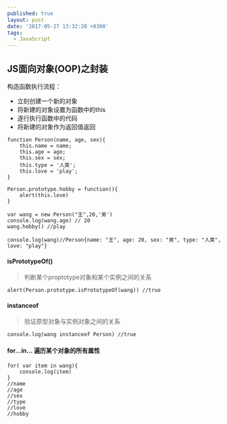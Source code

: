 ```yaml
---
published: true
layout: post
date: '2017-05-27 13:32:20 +0300'
tags:
  - JavaScript
---
```

## JS面向对象(OOP)之封装

构造函数执行流程：
- 立刻创建一个新的对象
- 将新建的对象设置为函数中的this
- 逐行执行函数中的代码
- 将新建的对象作为返回值返回

```
function Person(name, age, sex){
	this.name = name;
	this.age = age;
	this.sex = sex;
	this.type = '人类';
	this.love = 'play';
}

Person.prototype.hobby = function(){
	alert(this.love)
}

var wang = new Person("王",20,'男')
console.log(wang.age) // 20
wang.hobby() //play

console.log(wang)//Person{name: "王", age: 20, sex: "男", type: "人类", love: "play"}

```
#### isPrototypeOf()

>判断某个proptotype对象和某个实例之间的关系

```
alert(Person.prototype.isPrototypeOf(wang)) //true
```

#### instanceof

>验证原型对象与实例对象之间的关系

```
console.log(wang instanceof Person) //true
```

#### for...in... 遍历某个对象的所有属性

```
for( var item in wang){
	console.log(item)
}
//name
//age
//sex
//type
//love
//hobby
```









